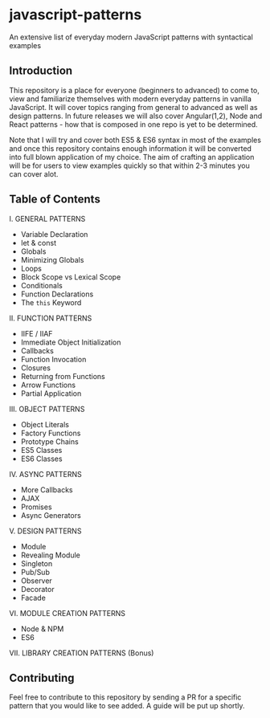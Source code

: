 # javascript-patterns
An extensive list of everyday modern JavaScript patterns with syntactical examples 

## Introduction
This repository is a place for everyone (beginners to advanced) to come to, view and familiarize themselves with modern everyday patterns in vanilla JavaScript. It will cover topics ranging from general to advanced as well as design patterns. In future releases we will also cover Angular(1,2), Node and React patterns - how that is composed in one repo is yet to be determined.

Note that I will try and cover both ES5 & ES6 syntax in most of the examples and once this repository contains enough information it will be converted into full blown application of my choice. The aim of crafting an application will be for users to view examples quickly so that within 2-3 minutes you can cover alot. 

## Table of Contents

I. GENERAL PATTERNS
 * Variable Declaration
 * let & const
 * Globals
 * Minimizing Globals
 * Loops
 * Block Scope vs Lexical Scope
 * Conditionals
 * Function Declarations
 * The `this` Keyword
 
II. FUNCTION PATTERNS
 * IIFE / IIAF
 * Immediate Object Initialization
 * Callbacks
 * Function Invocation
 * Closures
 * Returning from Functions
 * Arrow Functions
 * Partial Application

III. OBJECT PATTERNS
 * Object Literals
 * Factory Functions
 * Prototype Chains
 * ES5 Classes
 * ES6 Classes
 
IV. ASYNC PATTERNS
 * More Callbacks
 * AJAX
 * Promises
 * Async Generators
 
V. DESIGN PATTERNS
 * Module 
 * Revealing Module 
 * Singleton 
 * Pub/Sub 
 * Observer 
 * Decorator
 * Facade

VI. MODULE CREATION PATTERNS
 * Node & NPM
 * ES6
 
VII. LIBRARY CREATION PATTERNS (Bonus)
 
## Contributing
Feel free to contribute to this repository by sending a PR for a specific pattern that you would like to see added. A guide will be put up shortly. 